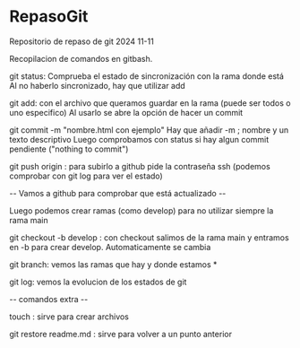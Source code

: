 # RepasoGit
Repositorio de repaso de git 2024 11-11

Recopilacion de comandos en gitbash.

git status: Comprueba el estado de sincronización con la rama donde está
    Al no haberlo sincronizado, hay que utilizar add

git add: con el archivo que queramos guardar en la rama (puede ser todos o uno especifico)
    Al usarlo se abre la opción de hacer un commit

git commit -m "nombre.html con ejemplo"
    Hay que añadir -m ; nombre y un texto descriptivo
    Luego comprobamos con status si hay algun commit pendiente ("nothing to commit")

git push origin : para subirlo a github
    pide la contraseña ssh
    (podemos comprobar con git log para ver el estado)

-- Vamos a github para comprobar que está actualizado --

Luego podemos crear ramas (como develop) para no utilizar siempre la rama main

git checkout -b develop : con checkout salimos de la rama main y entramos en -b para crear develop.
    Automaticamente se cambia

git branch: vemos las ramas que hay y donde estamos *

git log: vemos la evolucion de los estados de git

-- comandos extra --

touch : sirve para crear archivos 

git restore readme.md : sirve para volver a un punto anterior